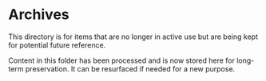 # Archives

This directory is for items that are no longer in active use but are being kept for potential future reference.

Content in this folder has been processed and is now stored here for long-term preservation. It can be resurfaced if needed for a new purpose. 